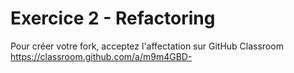# Exercice 2 - Refactoring

Pour créer votre fork, acceptez l'affectation sur GitHub Classroom https://classroom.github.com/a/m9m4GBD-
